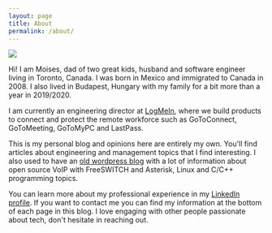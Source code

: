 ```yaml
---
layout: page
title: About
permalink: /about/
---
```




<img src="https://moythreads.com/msilva-pic.jpeg" /> 

Hi! I am Moises, dad of two great kids, husband and software engineer living in Toronto, Canada. I was born in Mexico and immigrated to Canada in 2008. I also lived in Budapest, Hungary with my family for a bit more than a year in 2019/2020.

I am currently an engineering director at [LogMeIn](http://logmein.com/), where we build products to connect and protect the remote workforce such as GoToConnect, GoToMeeting, GoToMyPC and LastPass.

This is my personal blog and opinions here are entirely my own. You'll find articles about engineering and management topics that I find interesting. I also used to have an [old wordpress blog](https://moythreads.com/wordpress/) with a lot of information about open source VoIP with FreeSWITCH and Asterisk, Linux and C/C++ programming topics.  

You can learn more about my professional experience in my [LinkedIn profile](https://www.linkedin.com/in/moisessilva/). If you want to contact me you can find my information at the bottom of each page in this blog. I love engaging with other people passionate about tech, don't hesitate in reaching out.
